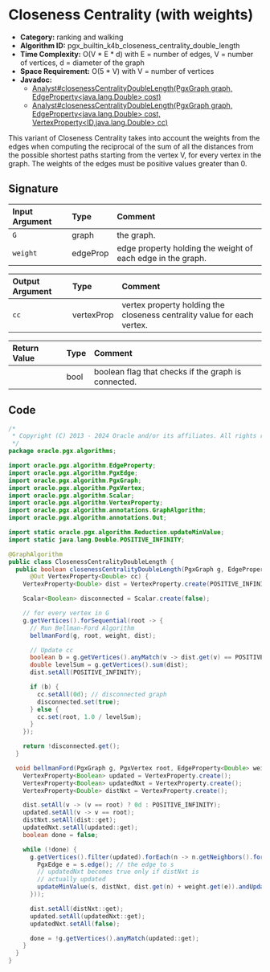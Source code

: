 # Closeness Centrality (with weights)

- **Category:** ranking and walking
- **Algorithm ID:** pgx_builtin_k4b_closeness_centrality_double_length
- **Time Complexity:** O(V * E * d) with E = number of edges, V = number of vertices, d = diameter of the graph
- **Space Requirement:** O(5 * V) with V = number of vertices
- **Javadoc:**
  - [Analyst#closenessCentralityDoubleLength(PgxGraph graph, EdgeProperty<java.lang.Double> cost)](https://docs.oracle.com/en/database/oracle/property-graph/24.3/spgjv/oracle/pgx/api/Analyst.html#closenessCentralityDoubleLength_oracle_pgx_api_PgxGraph_oracle_pgx_api_EdgeProperty_)
  - [Analyst#closenessCentralityDoubleLength(PgxGraph graph, EdgeProperty<java.lang.Double> cost, VertexProperty<ID,java.lang.Double> cc)](https://docs.oracle.com/en/database/oracle/property-graph/24.3/spgjv/oracle/pgx/api/Analyst.html#closenessCentralityDoubleLength_oracle_pgx_api_PgxGraph_oracle_pgx_api_EdgeProperty_oracle_pgx_api_VertexProperty_)

This variant of Closeness Centrality takes into account the weights from the edges when computing the reciprocal of the sum of all the distances from the possible shortest paths starting from the vertex V, for every vertex in the graph. The weights of the edges must be positive values greater than 0.

## Signature

| Input Argument | Type | Comment |
| :--- | :--- | :--- |
| `G` | graph | the graph. |
| `weight` | edgeProp<double> | edge property holding the weight of each edge in the graph. |

| Output Argument | Type | Comment |
| :--- | :--- | :--- |
| `cc` | vertexProp<double> | vertex property holding the closeness centrality value for each vertex. |

| Return Value | Type | Comment |
| :--- | :--- | :--- |
| | bool | boolean flag that checks if the graph is connected. |

## Code

```java
/*
 * Copyright (C) 2013 - 2024 Oracle and/or its affiliates. All rights reserved.
 */
package oracle.pgx.algorithms;

import oracle.pgx.algorithm.EdgeProperty;
import oracle.pgx.algorithm.PgxEdge;
import oracle.pgx.algorithm.PgxGraph;
import oracle.pgx.algorithm.PgxVertex;
import oracle.pgx.algorithm.Scalar;
import oracle.pgx.algorithm.VertexProperty;
import oracle.pgx.algorithm.annotations.GraphAlgorithm;
import oracle.pgx.algorithm.annotations.Out;

import static oracle.pgx.algorithm.Reduction.updateMinValue;
import static java.lang.Double.POSITIVE_INFINITY;

@GraphAlgorithm
public class ClosenessCentralityDoubleLength {
  public boolean closenessCentralityDoubleLength(PgxGraph g, EdgeProperty<Double> weight,
      @Out VertexProperty<Double> cc) {
    VertexProperty<Double> dist = VertexProperty.create(POSITIVE_INFINITY);

    Scalar<Boolean> disconnected = Scalar.create(false);

    // for every vertex in G
    g.getVertices().forSequential(root -> {
      // Run Bellman-Ford Algorithm
      bellmanFord(g, root, weight, dist);

      // Update cc
      boolean b = g.getVertices().anyMatch(v -> dist.get(v) == POSITIVE_INFINITY);
      double levelSum = g.getVertices().sum(dist);
      dist.setAll(POSITIVE_INFINITY);

      if (b) {
        cc.setAll(0d); // disconnected graph
        disconnected.set(true);
      } else {
        cc.set(root, 1.0 / levelSum);
      }
    });

    return !disconnected.get();
  }

  void bellmanFord(PgxGraph g, PgxVertex root, EdgeProperty<Double> weight, @Out VertexProperty<Double> dist) {
    VertexProperty<Boolean> updated = VertexProperty.create();
    VertexProperty<Boolean> updatedNxt = VertexProperty.create();
    VertexProperty<Double> distNxt = VertexProperty.create();

    dist.setAll(v -> (v == root) ? 0d : POSITIVE_INFINITY);
    updated.setAll(v -> v == root);
    distNxt.setAll(dist::get);
    updatedNxt.setAll(updated::get);
    boolean done = false;

    while (!done) {
      g.getVertices().filter(updated).forEach(n -> n.getNeighbors().forEach(s -> {
        PgxEdge e = s.edge(); // the edge to s
        // updatedNxt becomes true only if distNxt is
        // actually updated
        updateMinValue(s, distNxt, dist.get(n) + weight.get(e)).andUpdate(s, updatedNxt, true);
      }));

      dist.setAll(distNxt::get);
      updated.setAll(updatedNxt::get);
      updatedNxt.setAll(false);

      done = !g.getVertices().anyMatch(updated::get);
    }
  }
}
```
